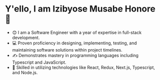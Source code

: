 # Y'ello, I am Izibyose Musabe Honore 👋

- 😊 I am a Software Engineer with a year of expertise in full-stack development. 
- 💻  Proven proficiency in designing, implementing, testing, and maintaining software solutions within project timelines.
- ✍️ Demonstrates mastery in programming languages including Typescript and JavaScript.
- 💫 Skilled in utilizing technologies like React, Redux, Next.js, Typescript, and Node.js. 
